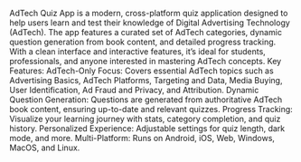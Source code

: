 AdTech Quiz App is a modern, cross-platform quiz application designed to help users learn and test their knowledge of Digital Advertising Technology (AdTech). The app features a curated set of AdTech categories, dynamic question generation from book content, and detailed progress tracking. With a clean interface and interactive features, it’s ideal for students, professionals, and anyone interested in mastering AdTech concepts.
Key Features:
AdTech-Only Focus: Covers essential AdTech topics such as Advertising Basics, AdTech Platforms, Targeting and Data, Media Buying, User Identification, Ad Fraud and Privacy, and Attribution.
Dynamic Question Generation: Questions are generated from authoritative AdTech book content, ensuring up-to-date and relevant quizzes.
Progress Tracking: Visualize your learning journey with stats, category completion, and quiz history.
Personalized Experience: Adjustable settings for quiz length, dark mode, and more.
Multi-Platform: Runs on Android, iOS, Web, Windows, MacOS, and Linux.

